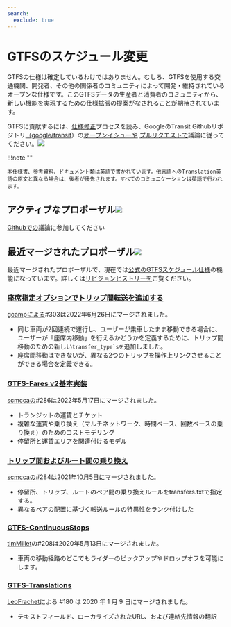 ```yaml
---
search:
  exclude: true
---
```


# GTFSのスケジュール変更

<!-- <div class=landing-page>
    <a class=button href=../process>Specification Amendment Process</a><a class=button href=../guiding-principles>Guiding Principles</a><a class=button href=../revision-history>Revision History</a>
</div> -->

GTFSの仕様は確定しているわけではありません。むしろ、GTFSを使用する交通機関、開発者、その他の関係者のコミュニティによって開発・維持されているオープンな仕様です。このGTFSデータの生産者と消費者のコミュニティから、新しい機能を実現するための仕様拡張の提案がなされることが期待されています。

GTFSに貢献するには、[仕様修正](../process)プロセスを読み、GoogleのTransit Githubリポジトリ[（google/transit](https://github.com/google/transit)）の[オープンイシューや](https://github.com/google/transit/issues) [プルリクエストで](https://github.com/google/transit/pulls)議論に従ってください。![](../../assets/mark-github.svg)

!!!note ""

    本仕様書、参考資料、ドキュメント類は英語で書かれています。他言語へのTranslation英語の原文と異なる場合は、後者が優先されます。すべてのコミュニケーションは英語で行われます。


## アクティブなプロポーザル![](../../assets/pr-active.svg)

<!--
Active proposals for new features in GTFS Schedule.  -->

[Githubでの](https://github.com/google/transit/pulls)議論に参加してください

<!-- <div class="row">
    <div class="active-container">
        <h3 class="title"><a class="no-icon" href="https://github.com/google/transit/pull/303" target="_blank">Add trip-to-trip transfers with in-seat option</a></h3>
        <p class="maintainer">#303 opened on Jan 26, 2022 by <a class="no-icon" href="https://github.com/gcamp" target="_blank">gcamp</a></p>
    </div>
</div>
<div class="row"></div> -->

<!-- <div class="row no-active">
    <div class="no-active-container">
        <h3 class="title">There are currently no active proposals for GTFS Schedule.</h3>
        <p class="prompt">Have a proposal? &ensp;➜&ensp; Open a <a href="https://github.com/google/transit/pulls" target="_blank">pull request</a>.</p>
    </div>
</div>
<div class="row"></div> -->

## 最近マージされたプロポーザル![](../../assets/pr-merged.svg)

最近マージされたプロポーザルで、現在では[公式のGTFSスケジュール仕様](../reference)の機能になっています。詳しくは[リビジョンヒストリーを](../process#revision-history)ご覧ください。

<div class="row">
    <div class="leftcontainer">
        <h3 class="title"><a href="https://github.com/google/transit/pull/303" class="no-icon" target="_blank">座席指定オプションでトリップ間転送を追加する</a></h3>
        <p class="maintainer"><a href="https://github.com/gcamp" class="no-icon" target="_blank">gcampによる</a>#303は2022年6月26日にマージされました。</p>
    </div>
    <div class="featurelist">
        <ul>
            <li>同じ車両が2回連続で運行し、ユーザーが乗車したまま移動できる場合に、ユーザーが「座席内移動」を行えるかどうかを定義するために、トリップ間移動のための新しい<code>transfer_type`sを</code>追加しました。</li>
            <li>座席間移動はできないが、異なる2つのトリップを操作上リンクさせることができる場合を定義できる。
            </li>
        </ul>
    </div>
</div>

<div class="row">
    <div class="leftcontainer">
        <h3 class="title"><a href="https://github.com/google/transit/pull/286" class="no-icon" target="_blank">GTFS-Fares v2基本実装</a></h3>
        <p class="maintainer"><a href="https://github.com/scmcca" class="no-icon" target="_blank">scmccaの</a>#286は2022年5月17日にマージされました。</p>
    </div>
    <div class="featurelist">
        <ul>
            <li>トランジットの運賃とチケット</li>
            <li>複雑な運賃や乗り換え（マルチネットワーク、時間ベース、回数ベースの乗り換え）のためのコストモデリング</li>
            <li>停留所と運賃エリアを関連付けるモデル</li>
        </ul>
    </div>
</div>

<div class="row">
    <div class="leftcontainer">
        <h3 class="title"><a href="https://github.com/google/transit/pull/284" class="no-icon" target="_blank">トリップ間およびルート間の乗り換え</a></h3>
        <p class="maintainer"><a href="https://github.com/scmcca" class="no-icon" target="_blank">scmccaの</a>#284は2021年10月5日にマージされました。</p>
    </div>
    <div class="featurelist">
        <ul>
            <li>停留所、トリップ、ルートのペア間の乗り換えルールをtransfers.txtで指定する。</li>
             <li>異なるペアの配置に基づく転送ルールの特異性をランク付けした</li>
        </ul>
    </div>
</div>

<div class="row">
    <div class="leftcontainer">
        <h3 class="title"><a href="https://github.com/google/transit/pull/208" class="no-icon" target="_blank">GTFS-ContinuousStops</a></h3>
        <p class="maintainer"><a href="https://github.com/timMillet" class="no-icon" target="_blank">timMillet</a>の#208は2020年5月13日にマージされました。
</p>
    </div>
    <div class="featurelist">
        <ul>
            <li>車両の移動経路のどこでもライダーのピックアップやドロップオフを可能にします。</li>
        </ul>
    </div>
</div>

<div class="row">
    <div class="leftcontainer">
        <h3 class="title"><a href="https://github.com/google/transit/pull/180" class="no-icon" target="_blank">GTFS-Translations</a></h3>
        <p class="maintainer"><a href="https://github.com/LeoFrachet" class="no-icon" target="_blank">LeoFrachet</a>による #180 は 2020 年 1 月 9 日にマージされました。</p>
    </div>
    <div class="featurelist">
        <ul>
            <li>テキストフィールド、ローカライズされたURL、および連絡先情報の翻訳</li>
        </ul>
    </div>
</div>

<div class="row"></div>
